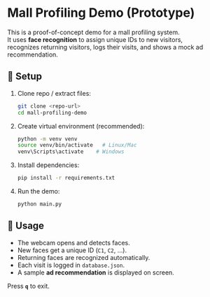 # Mall Profiling Demo (Prototype)

This is a proof-of-concept demo for a mall profiling system.  
It uses **face recognition** to assign unique IDs to new visitors,  
recognizes returning visitors, logs their visits, and shows a mock ad recommendation.

## 🔧 Setup

1. Clone repo / extract files:
   ```bash
   git clone <repo-url>
   cd mall-profiling-demo
   ```

2. Create virtual environment (recommended):
   ```bash
   python -m venv venv
   source venv/bin/activate   # Linux/Mac
   venv\Scripts\activate    # Windows
   ```

3. Install dependencies:
   ```bash
   pip install -r requirements.txt
   ```

4. Run the demo:
   ```bash
   python main.py
   ```

## 🎥 Usage

- The webcam opens and detects faces.
- New faces get a unique ID (`C1`, `C2`, …).
- Returning faces are recognized automatically.
- Each visit is logged in `database.json`.
- A sample **ad recommendation** is displayed on screen.

Press **`q`** to exit.
